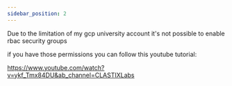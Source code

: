 ```yaml
---
sidebar_position: 2
---
```


Due to the limitation of my gcp university account it's not possible to enable rbac security groups

if you have those permissions you can follow this youtube tutorial:

https://www.youtube.com/watch?v=ykf_Tmx84DU&ab_channel=CLASTIXLabs